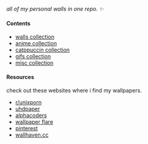 _all of my personal walls in one repo. ✨_ 

#### Contents
- [walls collection](walls/README.md)
- [anime collection](anime/README.md)
- [catppuccin collection](catppuccin/README.md)
- [gifs collection](gifs/README.md)
- [misc collection](misc/README.md)

 #### Resources
check out these websites where i find my wallpapers.
 - [r/unixporn](https://www.reddit.com/r/unixporn/) 
 - [uhdpaper](https://www.uhdpaper.com/) 
 - [alphacoders](https://alphacoders.com/) 
 - [wallpaper flare](https://www.wallpaperflare.com/) 
 - [pinterest](https://in.pinterest.com/) 
 - [wallhaven.cc](https://wallhaven.cc/)
